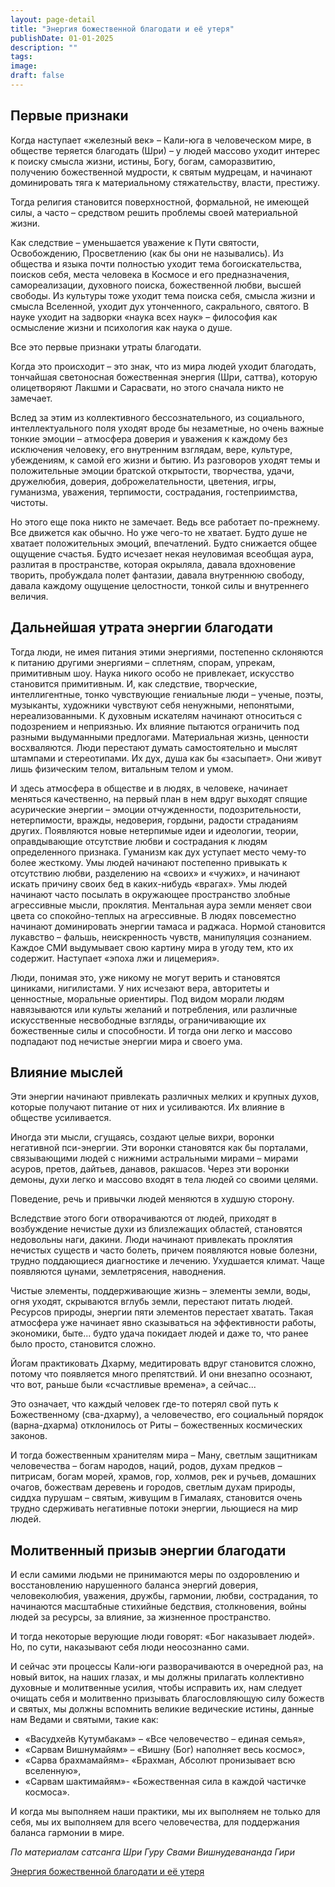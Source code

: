 ```yaml
---
layout: page-detail
title: "Энергия божественной благодати и её утеря"
publishDate: 01-01-2025
description: ""
tags:
image:
draft: false
---
```


## Первые признаки

Когда наступает «железный век» – Кали-юга в человеческом мире, в обществе теряется благодать (Шри) – у людей массово уходит интерес к поиску смысла жизни, истины, Богу, богам, саморазвитию, получению божественной мудрости, к святым мудрецам, и начинают доминировать тяга к материальному стяжательству, власти, престижу.

Тогда религия становится поверхностной, формальной, не имеющей силы, а часто – средством решить проблемы своей материальной жизни.

Как следствие – уменьшается уважение к Пути святости, Освобождению, Просветлению (как бы они не назывались). Из общества и языка почти полностью уходит тема богоискательства, поисков себя, места человека в Космосе и его предназначения, самореализации, духовного поиска, божественной любви, высшей свободы. Из культуры тоже уходит тема поиска себя, смысла жизни и смысла Вселенной, уходит дух утонченного, сакрального, святого. В науке уходит на задворки «наука всех наук» – философия как осмысление жизни и психология как наука о душе.

Все это первые признаки утраты благодати.

Когда это происходит – это знак, что из мира людей уходит благодать, тончайшая светоносная божественная энергия (Шри, саттва), которую олицетворяют Лакшми и Сарасвати, но этого сначала никто не замечает.

Вслед за этим из коллективного бессознательного, из социального, интеллектуального поля уходят вроде бы незаметные, но очень важные тонкие эмоции – атмосфера доверия и уважения к каждому без исключения человеку, его внутренним взглядам, вере, культуре, убеждениям, к самой его жизни и бытию. Из разговоров уходят темы и положительные эмоции братской открытости, творчества, удачи, дружелюбия, доверия, доброжелательности, цветения, игры, гуманизма, уважения, терпимости, сострадания, гостеприимства, чистоты. 

Но этого еще пока никто не замечает. Ведь все работает по-прежнему. Все движется как обычно. Но уже чего-то не хватает. Будто душе не хватает положительных эмоций, впечатлений. Будто снижается общее ощущение счастья. Будто исчезает некая неуловимая всеобщая аура, разлитая в пространстве, которая окрыляла, давала вдохновение творить, пробуждала полет фантазии, давала внутреннюю свободу, давала каждому ощущение целостности, тонкой силы и внутреннего величия.

## Дальнейшая утрата энергии благодати

Тогда люди, не имея питания этими энергиями, постепенно склоняются к питанию другими энергиями – сплетням, спорам, упрекам, примитивным шоу. Наука никого особо не привлекает, искусство становится примитивным. И, как следствие, творческие, интеллигентные, тонко чувствующие гениальные люди – ученые, поэты, музыканты, художники чувствуют себя ненужными, непонятыми, нереализованными. К духовным искателям начинают относиться с подозрением и неприязнью. Их влияние пытаются ограничить под разными выдуманными предлогами. Материальная жизнь, ценности восхваляются. Люди перестают думать самостоятельно и мыслят штампами и стереотипами. Их дух, душа как бы «засыпает». Они живут лишь физическим телом, витальным телом и умом. 

И здесь атмосфера в обществе и в людях, в человеке, начинает меняться качественно, на первый план в нем вдруг выходят спящие асурические энергии – эмоции отчужденности, подозрительности, нетерпимости, вражды, недоверия, гордыни, радости страданиям других. Появляются новые нетерпимые идеи и идеологии, теории, оправдывающие отсутствие любви и сострадания к людям определенного признака. Гуманизм как дух уступает место чему-то более жесткому. Умы людей начинают постепенно привыкать к отсутствию любви, разделению на «своих» и «чужих», и начинают искать причину своих бед в каких-нибудь «врагах». Умы людей начинают часто посылать в окружающее пространство злобные агрессивные мысли, проклятия. Ментальная аура земли меняет свои цвета со спокойно-теплых на агрессивные. В людях повсеместно начинают доминировать энергии тамаса и раджаса. Нормой становится лукавство – фальшь, неискренность чувств, манипуляция сознанием. Каждое СМИ выдумывает свою картину мира в угоду тем, кто их содержит. Наступает «эпоха лжи и лицемерия».

Люди, понимая это, уже никому не могут верить и становятся циниками, нигилистами. У них исчезают вера, авторитеты и ценностные, моральные ориентиры. Под видом морали людям навязываются или культы желаний и потребления, или различные искусственные несвободные взгляды, ограничивающие их божественные силы и способности. И тогда они легко и массово подпадают под нечистые энергии мира и своего ума.

## Влияние мыслей

Эти энергии начинают привлекать различных мелких и крупных духов, которые получают питание от них и усиливаются. Их влияние в обществе усиливается.

Иногда эти мысли, сгущаясь, создают целые вихри, воронки негативной пси-энергии. Эти воронки становятся как бы порталами, связывающими людей с нижними астральными мирами – мирами асуров, претов, дайтьев, данавов, ракшасов. Через эти воронки демоны, духи легко и массово входят в тела людей со своими целями.

Поведение, речь и привычки людей меняются в худшую сторону.

Вследствие этого боги отворачиваются от людей, приходят в возбуждение нечистые духи из близлежащих областей, становятся недовольны наги, дакини. Люди начинают привлекать проклятия нечистых существ и часто болеть, причем появляются новые болезни, трудно поддающиеся диагностике и лечению. Ухудшается климат. Чаще появляются цунами, землетрясения, наводнения.

Чистые элементы, поддерживающие жизнь – элементы земли, воды, огня уходят, скрываются вглубь земли, перестают питать людей. Ресурсов природы, энергии пяти элементов перестает хватать. Такая атмосфера уже начинает явно сказываться на эффективности работы, экономики, быте... будто удача покидает людей и даже то, что ранее было просто, становится сложно.

Йогам практиковать Дхарму, медитировать вдруг становится сложно, потому что появляется много препятствий. И они внезапно осознают, что вот, раньше были «счастливые времена», а сейчас...

Это означает, что каждый человек где-то потерял свой путь к Божественному (сва-дхарму), а человечество, его социальный порядок (варна-дхарма) отклонилось от Риты – божественных космических законов.

И тогда божественным хранителям мира – Ману, светлым защитникам человечества – богам народов, наций, родов, духам предков – питрисам, богам морей, храмов, гор, холмов, рек и ручьев, домашних очагов, божествам деревень и городов, светлым духам природы, сиддха пурушам – святым, живущим в Гималаях, становится очень трудно сдерживать негативные потоки энергии, льющиеся на мир людей.

## Молитвенный призыв энергии благодати

И если самими людьми не принимаются меры по оздоровлению и восстановлению нарушенного баланса энергий доверия, человеколюбия, уважения, дружбы, гармонии, любви, сострадания, то начинаются масштабные стихийные бедствия, столкновения, войны людей за ресурсы, за влияние, за жизненное пространство.

И тогда некоторые верующие люди говорят: «Бог наказывает людей». Но, по сути, наказывают себя люди неосознанно сами.

И сейчас эти процессы Кали-юги разворачиваются в очередной раз, на новый виток, на наших глазах, и мы должны прилагать коллективно духовные и молитвенные усилия, чтобы исправить их, нам следует очищать себя и молитвенно призывать благословляющую силу божеств и святых, мы должны вспомнить великие ведические истины, данные нам Ведами и святыми, такие как:

* «Васудхейв Кутумбакам» – «Все человечество – единая семья»,
* «Сарвам Вишнумайям» – «Вишну (Бог) наполняет весь космос»,
* «Сарва брахмамайям»- «Брахман, Абсолют пронизывает всю вселенную»,
* «Сарвам шактимайям»- «Божественная сила в каждой частичке космоса».

И когда мы выполняем наши практики, мы их выполняем не только для себя, мы их выполняем для всего человечества, для поддержания баланса гармонии в мире.

_По материалам сатсанга Шри Гуру Свами Вишнудевананда Гири_

[Энергия божественной благодати и её утеря](/binaries/file/news/f%5F3135.docx)
